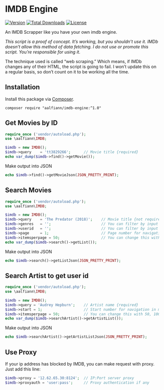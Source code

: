 # IMDB Engine

[![Version](https://img.shields.io/badge/latest-1.0.0-green.svg)](https://github.com/aalfiann/imdb-engine)
[![Total Downloads](https://poser.pugx.org/aalfiann/imdb-engine/downloads)](https://packagist.org/packages/aalfiann/imdb-engine)
[![License](https://poser.pugx.org/aalfiann/imdb-engine/license)](https://github.com/aalfiann/imdb-engine/blob/HEAD/LICENSE.md)

An IMDB Scrapper like you have your own imdb engine.

*This script is a proof of concept. It’s working, but you shouldn’t use it. IMDb doesn’t allow this method of data fetching. I do not use or promote this script. You’re responsible for using it.*

The technique used is called “web scraping.” Which means, if IMDb changes any of their HTML, the script is going to fail. I won’t update this on a regular basis, so don’t count on it to be working all the time.

## Installation

Install this package via [Composer](https://getcomposer.org/).
```
composer require "aalfiann/imdb-engine:^1.0"
```

## Get Movies by ID

```php
require_once ('vendor/autoload.php');
use \aalfiann\IMDB;

$imdb = new IMDB();
$imdb->query    = 'tt3829266';      // Movie title {required}
echo var_dump($imdb->find()->getMovie());
```

Make output into JSON
```php
echo $imdb->find()->getMovieJson(JSON_PRETTY_PRINT);
```

## Search Movies

```php
require_once ('vendor/autoload.php');
use \aalfiann\IMDB;

$imdb = new IMDB();
$imdb->query    = 'The Predator (2018)';    // Movie title {not required}. If blank then will show the new popular movies
$imdb->genres   = '';                       // You can filter by input multiple genres with commas separated
$imdb->userid   = '';                       // You can filter by input user id. Ex. Jackie Chan user id is >> nm0000329
$imdb->page     = 1;                        // Page number for navigation in many results.
$imdb->itemsperpage = 50;                   // You can change this with 50, 100 and 250. Default is 50.
echo var_dump($imdb->search()->getList());
```

Make output into JSON
```php
echo $imdb->search()->getListJson(JSON_PRETTY_PRINT);
```

## Search Artist to get user id

```php
require_once ('vendor/autoload.php');
use \aalfiann\IMDB;

$imdb = new IMDB();
$imdb->query = 'Audrey Hepburn';    // Artist name {required}
$imdb->start = 1;                   // Start number for navigation in many results. 
$imdb->itemsperpage = 50;           // You can change this with 50, 100 and 250. Default is 50.
echo var_dump($imdb->searchArtist()->getArtistList());
```

Make output into JSON
```php
echo $imdb->searchArtist()->getArtistListJson(JSON_PRETTY_PRINT);
```

## Use Proxy

If your ip address has blocked by IMDB, you can make request with proxy.  
Just add this line:
```php
$imdb->proxy = '12.62.65.30:8124';  // IP:Port server proxy
$imdb->proxyauth = 'user:pass';     // Proxy authentication if any
```